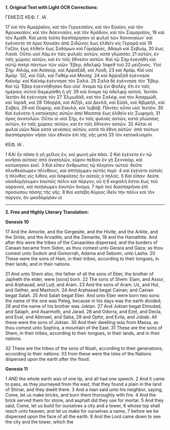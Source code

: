 **1. Original Text with Light OCR Corrections:**

ΓΕΝΕΣΙΣ ΚΕΦ. Ι΄. ΙΑ΄.

17 καὶ τὸν Ἀμοῤῥαῖον, καὶ τὸν Γεργεσαῖον, καὶ τὸν Εὐαῖον, καὶ τὸν
   Ἀρουκκαῖον, καὶ τὸν Ἀσενναῖον, καὶ τὸν Ἀράδιον, καὶ τὸν Σαμαραῖον,
18 καὶ τὸν Ἀμαθί. Καὶ μετὰ τοῦτο διεσπάρησαν αἱ φυλαὶ τῶν Χαναναίων˙
   καὶ ἐγένοντο τὰ ὅρια Χαναὰν ἀπὸ Σιδῶνος ἕως ἐλθεῖν εἰς Γεραρὰ καὶ
19 Γαζᾶν, ἕως ἐλθεῖν ἕως Σοδόμων καὶ Γομόῤῥας, Ἀδαμὰ καὶ Σεβωίμ,
20 ἕως Λασά. Οὗτοι υἱοὶ Χὰμ ἐν ταῖς φυλαῖς αὐτῶν, κατὰ γλώσσας
21 αὐτῶν, ἐν ταῖς χώραις αὐτῶν, καὶ ἐν τοῖς ἔθνεσιν αὐτῶν. Καὶ τῷ Σὴμ
   ἐγενήθη καὶ αὐτῷ πατρὶ πάντων τῶν υἱῶν Ἕβερ, ἀδελφῷ Ἰάφεθ τοῦ
22 μείζονος. Υἱοὶ Σήμ· Αἰλάμ, καὶ Ἀσσούρ, καὶ Ἀῤῥαξάδ, καὶ Λούδ,
23 καὶ Ἀράμ. Καὶ υἱοὶ Ἀράμ· Ὤζ, καὶ Οὔλ, καὶ Γαθὲρ καὶ Μοσόχ˙
24 καὶ Ἀῤῥαξὰδ ἐγέννησε Καϊνάμ˙ καὶ Καϊνὰμ ἐγέννησε τὸν Σαλά.
25 Σαλὰ δὲ ἐγέννησε τὸν Ἕβερ. Καὶ τῷ Ἕβερ ἐγεννήθησαν δύο υἱοί˙
   ὄνομα τῷ ἑνὶ Φαλὲγ, ὅτι ἐν ταῖς ἡμέραις αὐτοῦ διεμερίσθη ἡ γῆ˙
26 καὶ ὄνομα τῷ ἀδελφῷ αὐτοῦ, Ἰεκτάν. Ἰεκτὰν δὲ ἐγέννησε τὸν
27 Ἑλμωδάδ, καὶ τὸν Σαλέφ, καὶ τὸν Ἀσαρμώθ, καὶ Ἰαράδ, καὶ
28 Ὀδοῤῥά, καὶ Αἰζὴλ, καὶ Δεκλᾶ, καὶ Εὐὰλ, καὶ Ἀβιμεὴλ, καὶ Σαβεὺ,
29 καὶ Οὐφείρ, καὶ Εὐειλὰ, καὶ Ἰωβάβ. Πάντες οὗτοι υἱοὶ Ἰεκτάν.
30 Καὶ ἐγένετο ἡ κατοίκησις αὐτῶν ἀπὸ Μασσηὲ ἕως ἐλθεῖν εἰς Σωφηρά,
31 ὄρος ἀνατολῶν. Οὗτοι οἱ υἱοὶ Σήμ, ἐν ταῖς φυλαῖς αὐτῶν, κατὰ
   γλώσσας αὐτῶν, ἐν ταῖς χώραις αὐτῶν, καὶ ἐν τοῖς ἔθνεσιν αὐτῶν.
32 Αὗται αἱ φυλαὶ υἱῶν Νῶε κατὰ γενέσεις αὐτῶν, κατὰ τὰ ἔθνη
   αὐτῶν˙ ἀπὸ τούτων διεσπάρησαν νῆσοι τῶν ἐθνῶν ἐπὶ τῆς γῆς μετὰ
33 τὸν κατακλυσμόν.

ΚΕΦ. ΙΑ΄.

1 ΚΑΙ ἦν πᾶσα ἡ γῆ χεῖλος ἕν, καὶ φωνὴ μία πᾶσι.
2 Καὶ ἐγένετο ἐν τῷ κινῆσαι αὐτοὺς ἀπὸ ἀνατολῶν, εὗρον πεδίον ἐν γῇ
   Σενναὰρ, καὶ κατώκησαν ἐκεῖ.
3 Καὶ εἶπεν ἄνθρωπος τῷ πλησίον αὐτοῦ· δεῦτε πλινθεύσωμεν πλίνθους,
   καὶ ὀπτήσωμεν αὐτὰς πυρί·
4 καὶ ἐγένετο αὐτοῖς ἡ πλίνθος εἰς λίθον, καὶ ἄσφαλτος ἦν αὐτοῖς ὁ
   πηλός.
5 Καὶ εἶπαν· δεῦτε οἰκοδομήσωμεν ἑαυτοῖς πόλιν καὶ πύργον, οὗ ἡ
6 κεφαλὴ ἔσται ἕως τοῦ οὐρανοῦ, καὶ ποιήσωμεν ἑαυτῶν ὄνομα,
7 πρὸ τοῦ διασπαρῆναι ἐπὶ προσώπου πάσης τῆς γῆς.
8 Καὶ κατέβη Κύριος ἰδεῖν τὴν πόλιν καὶ τὸν πύργον, ὃν ᾠκοδόμησαν οἱ

---

**2. Free and Highly Literary Translation:**

**Genesis 10**

17 And the Amorite, and the Gergesite, and the Hivite, and the Arkite, and the Sinite, and the Arvadite, and the Zemarite, 18 and the Hamathite. And after this were the tribes of the Canaanites dispersed; and the borders of Canaan became from Sidon, as thou comest unto Gerara and Gaza; as thou comest unto Sodom and Gomorrah, Adama and Seboim, unto Lasha. 20 These were the sons of Ham, in their tribes, according to their tongues, in their lands, and in their nations.

21 And unto Shem also, the father of all the sons of Eber, the brother of Japheth the elder, were [sons] born. 22 The sons of Shem: Elam, and Assur, and Arphaxad, and Lud, and Aram. 23 And the sons of Aram: Uz, and Hul, and Gether, and Mashoch. 24 And Arphaxad begat Cainan; and Cainan begat Salah. 25 And Salah begat Eber. And unto Eber were born two sons: the name of the one was Peleg, because in his days was the earth divided; 26 and the name of his brother was Joktan. 27 And Joktan begat Elmodad, and Salaph, and Asarmoth, and Jarad, 28 and Odorra, and Ezel, and Decla, and Eval, and Abimael, and Saba, 29 and Ophir, and Evila, and Jobab. All these were the sons of Joktan. 30 And their dwelling was from Massa, as thou comest unto Sophira, a mountain of the East. 31 These are the sons of Shem, in their tribes, according to their tongues, in their lands, and in their nations.

32 These are the tribes of the sons of Noah, according to their generations, according to their nations: 33 from these were the Isles of the Nations dispersed upon the earth after the flood.

**Genesis 11**

1 AND the whole earth was of one lip, and all had one speech. 2 And it came to pass, as they journeyed from the east, that they found a plain in the land of Shinar, and they dwelt there. 3 And a man said unto his neighbor, saying, Come, let us make bricks, and burn them thoroughly with fire. 4 And the brick served them for stone, and asphalt did they use for mortar. 5 And they said, Come, let us build for ourselves a city and a tower, 6 whose top shall reach unto heaven; and let us make for ourselves a name, 7 before we be dispersed upon the face of all the earth. 8 And the Lord came down to see the city and the tower, which the